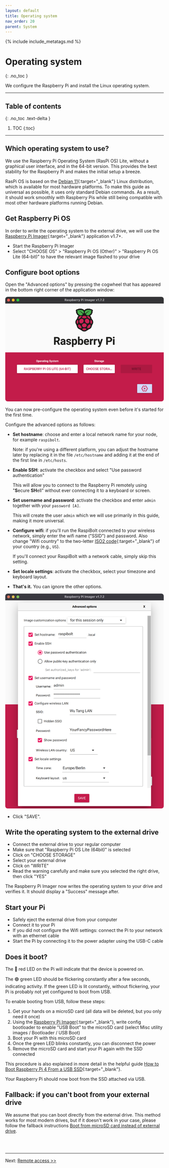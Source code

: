 ```yaml
---
layout: default
title: Operating system
nav_order: 20
parent: System
---
```

<!-- markdownlint-disable MD014 MD022 MD025 MD033 MD040 -->
{% include include_metatags.md %}

# Operating system
{: .no_toc }

We configure the Raspberry Pi and install the Linux operating system.

---

## Table of contents
{: .no_toc .text-delta }

1. TOC
{:toc}

---

## Which operating system to use?

We use the Raspberry Pi Operating System (RasPi OS) Lite, without a graphical user interface, and in the 64-bit version.
This provides the best stability for the Raspberry Pi and makes the initial setup a breeze.

RasPi OS is based on the [Debian 11](https://www.debian.org/){:target="_blank"} Linux distribution, which is available for most  hardware platforms.
To make this guide as universal as possible, it uses only standard Debian commands.
As a result, it should work smoothly with Raspberry Pis while still being compatible with most other hardware platforms running Debian.

## Get Raspberry Pi OS

In order to write the operating system to the external drive, we will use the [Raspberry Pi Imager](https://www.raspberrypi.com/software/){:target="_blank"} application v1.7+.

* Start the Raspberry Pi Imager
* Select "CHOOSE OS" > "Raspberry Pi OS (Other)" > "Raspberry Pi OS Lite (64-bit)" to have the relevant image flashed to your drive

## Configure boot options

Open the "Advanced options" by pressing the cogwheel that has appeared in the bottom right corner of the application window:

![image](../../images/operating-system_imager-start.png)

You can now pre-configure the operating system even before it's started for the first time.

Configure the advanced options as follows:

* **Set hostname**: choose and enter a local network name for your node, for example `raspibolt`.

  Note: if you're using a different platform, you can adjust the hostname later by replacing it in the file `/etc/hostname` and adding it at the end of the first line in `/etc/hosts`.

* **Enable SSH**: activate the checkbox and select "Use password authentication"

  This will allow you to connect to the Raspberry Pi remotely using "**S**ecure **SH**ell" without ever connecting it to a keyboard or screen.

* **Set username and password**: activate the checkbox and enter `admin` together with your `password [A]`.

  This will create the user `admin` which we will use primarily in this guide, making it more universal.

* **Configure wifi**: if you'll run the RaspiBolt connected to your wireless network, simply enter the wifi name ("SSID") and password.
  Also change "Wifi country" to the two-letter [ISO2 code](https://www.iso.org/obp/ui/#search){:target="_blank"} of your country (e.g., `US`).

  If you'll connect your RaspiBolt with a network cable, simply skip this setting.

* **Set locale settings**: activate the checkbox, select your timezone and keyboard layout.

* **That's it.**
  You can ignore the other options.

![Raspberry Pi Imager: advanced settings](../../images/operating-system_imager-settings.png)

* Click "SAVE".

## Write the operating system to the external drive

* Connect the external drive to your regular computer
* Make sure that "Raspberry Pi OS Lite (64bit)" is selected
* Click on "CHOOSE STORAGE"
* Select your external drive
* Click on "WRITE"
* Read the warning carefully and make sure you selected the right drive, then click "YES"

The Raspberry Pi Imager now writes the operating system to your drive and verifies it.
It should display a "Success" message after.

## Start your Pi

* Safely eject the external drive from your computer
* Connect it to your Pi
* If you did not configure the Wifi settings: connect the Pi to your network with an ethernet cable
* Start the Pi by connecting it to the power adapter using the USB-C cable

## Does it boot?

The 🔴 red LED on the Pi will indicate that the device is powered on.

The 🟢 green LED should be flickering constantly after a few seconds, indicating activity.
If the green LED is lit constantly, without flickering, your Pi is probably not yet configured to boot from USB.

To enable booting from USB, follow these steps:

1. Get your hands on a microSD card (all data will be deleted, but you only need it once)
1. Using the [Raspberry Pi Imager](https://www.raspberrypi.com/software/){:target="_blank"}, write config bootloader to enable "USB Boot" to the microSD card
  (select Misc utility images / Bootloader / USB Boot)
1. Boot your Pi with this microSD card
1. Once the green LED blinks constantly, you can disconnect the power
1. Remove the microSD card and start your Pi again with the SSD connected

This procedure is also explained in more detail in the helpful guide [How to Boot Raspberry Pi 4 From a USB SSD](https://www.tomshardware.com/how-to/boot-raspberry-pi-4-usb){:target="_blank"}.

Your Raspberry Pi should now boot from the SSD attached via USB.

## Fallback: if you can't boot from your external drive

We assume that you can boot directly from the external drive.
This method works for most modern drives, but if it doesn't work in your case, please follow the fallback instructions [Boot from microSD card instead of external drive](../bonus/raspberry-pi/boot-from-microsd-card.md).

<br /><br />

---

Next: [Remote access >>](remote-access.md)
